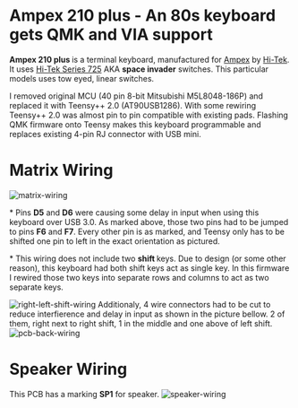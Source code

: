 
# <b> Ampex 210 plus </b> - An 80s keyboard gets QMK and VIA support 

<!--![ampex-210-plus-qmk](https://github.com/vuckale/)-->

<!--*A short description of the keyboard/project*-->
<b> Ampex 210 plus </b> is a terminal keyboard, manufactured for [Ampex](https://en.wikipedia.org/wiki/Ampex) by [Hi-Tek](https://deskthority.net/wiki/Hi-Tek_Corporation). It uses [Hi-Tek Series 725](https://deskthority.net/wiki/Hi-Tek_Series_725) AKA <b> space invader</b> switches. This particular models uses tow eyed, linear switches.

I removed original MCU (40 pin 8-bit Mitsubishi M5L8048-186P) and replaced it with Teensy++ 2.0 (AT90USB1286). With some rewiring Teensy++ 2.0 was almost pin to pin compatible with existing pads. Flashing QMK firmware onto Teensy makes this keyboard programmable and replaces existing 4-pin RJ connector with USB mini. 

# Matrix Wiring
![matrix-wiring](https://github.com/vuckale/ampex-210-plus-qmk/blob/main/docs/wiring.png?raw=true)

&ast; Pins <b>D5</b> and <b>D6</b> were causing some delay in input when using this keyboard over USB 3.0. As marked above, those two pins had to be jumped to pins <b>F6</b> and <b>F7</b>. Every other pin is as marked, and Teensy only has to be shifted one pin to left in the exact orientation as pictured.

&ast; This wiring does not include two <b> shift </b> keys. Due to design (or some other reason), this keyboard had both shift keys act as single key. In this firmware I rewired those two keys into separate rows and columns to act as two separate keys. 

![right-left-shift-wiring](https://github.com/vuckale/ampex-210-plus-qmk/blob/main/docs/left-right-shift-wiring.png?raw=true)
Additionaly, 4 wire connectors had to be cut to reduce interfierence and delay in input as shown in the picture bellow. 2 of them, right next to right shift, 1 in the middle and one above of left shift.
![pcb-back-wiring](https://github.com/vuckale/ampex-210-plus-qmk/blob/main/docs/pcb-back-shift-wiring.png?raw=true)

# Speaker Wiring
This PCB has a marking <b>SP1</b> for speaker.
![speaker-wiring](https://github.com/vuckale/ampex-210-plus-qmk/blob/main/docs/speaker-wiring.png?raw=true)

<!--* Keyboard Maintainer: [vuckale](https://github.com/yourusername)
* Hardware Supported: Teensy++ 2.0 USB based microcontroller
* Hardware Availability: *Links to where you can find this hardware*-->

<!--Make example for this keyboard (after setting up your build environment):

    make compaq-mx-11800:default

Flashing example for this keyboard:i

    make compaq-mx-11800:default:flash

or for VIA support:
    
    make compaq-mx-11800:via:flash

<!--See the [build environment setup](https://docs.qmk.fm/#/getting_started_build_tools) and the [make instructions](https://docs.qmk.fm/#/getting_started_make_guide) for more information. Brand new to QMK? Start with our [Complete Newbs Guide](https://docs.qmk.fm/#/newbs).-->
